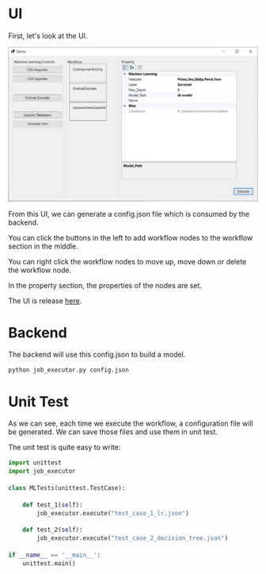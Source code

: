 # UI

First, let's look at the UI.

![ui](images/ui.png)

From this UI, we can generate a config.json file which is consumed by the backend.



You can click the buttons in the left to add workflow nodes to the workflow section in the middle.



You can right click the workflow nodes to move up, move down or delete the workflow node.



In the property section, the properties of the nodes are set.



The UI is release [here](https://github.com/EricWebsmith/ml_framework_poc/releases/tag/1).

# Backend

The backend will use this config.json to build a model.



```pyhton
python job_executor.py config.json
```



# Unit Test

As we can see, each time we execute the workflow, a configuration file will be generated. We can save those files and use them in unit test. 



The unit test is quite easy to write:



```python 
import unittest
import job_executor

class MLTests(unittest.TestCase):

    def test_1(self):
        job_executor.execute("test_case_1_lr.json")

    def test_2(self):
        job_executor.execute("test_case_2_decision_tree.json")

if __name__ == '__main__':
    unittest.main()
```

